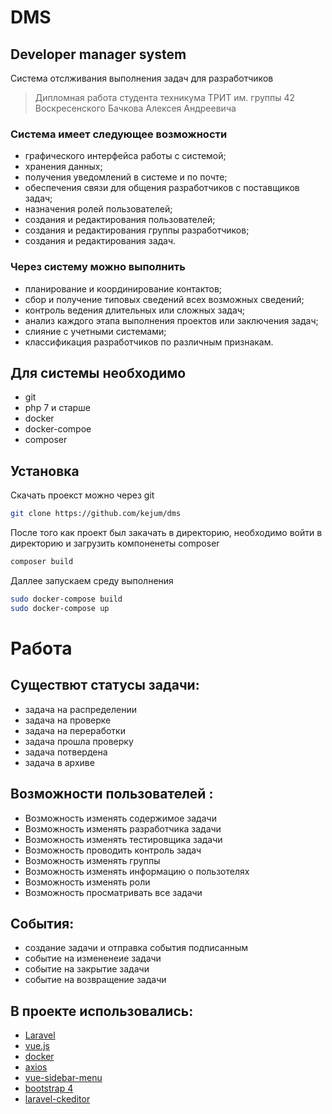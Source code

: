 # DMS
## Developer manager system
Система отслживания выполнения задач для разработчиков
> Дипломная работа студента техникума ТРИТ им.  группы 42
> Воскресенского Бачкова Алексея Андреевича
### Система имеет следующее возможности
- графического интерфейса работы с системой;
- хранения данных;
- получения уведомлений в системе и по почте;
- обеспечения связи для общения разработчиков с поставщиков задач;
- назначения ролей пользователей;
- создания и редактирования пользователей;
- создания и редактирования группы разработчиков;
- создания и редактирования задач. 
### Через систему можно выполнить
- планирование и координирование контактов;
- сбор и получение типовых сведений всех возможных сведений;
- контроль ведения длительных или сложных задач;
- анализ каждого этапа выполнения проектов или заключения задач;
- слияние с учетными системами;
- классификация разработчиков по различным признакам.

## Для системы необходимо 
- git
- php 7 и старше 
- docker 
- docker-compoe 
- composer
## Установка 
Скачать проекст можно через git 
```bash
git clone https://github.com/kejum/dms
```
После того как проект был закачать в директорию, необходимо войти в директорию и загрузить компоненеты composer

```bash
composer build
```

Даллее запускаем среду выполнения
```bash
sudo docker-compose build 
sudo docker-compose up
```


 # Работа 
 ## Существют статусы задачи:

- задача на распределении   
- задача на проверке
- задача на переработки
- задача прошла проверку 
- задача потвердена 
- задача в архиве 
 
## Возможности пользователей :

- Возможность изменять содержимое  задачи 
- Возможность изменять разработчика  задачи 
- Возможность изменять тестировщика  задачи 
- Возможность проводить контроль  задач
- Возможность изменять группы
- Возможность изменять информацию о пользотелях 
- Возможность изменять роли
- Возможность просматривать все задачи


 ## События: 
- создание задачи и отправка события подписанным
- событие на измененеие задачи 
- событие на закрытие задачи 
- событие на возвращение задачи 

## В проекте использовались:
- [Laravel](https://github.com/laravel/framework)
- [vue.js](https://github.com/vuejs/vue)
- [docker](https://github.com/docker)
- [axios](https://github.com/axios/axios)
- [vue-sidebar-menu](https://github.com/yaminncco/vue-sidebar-menu)
- [bootstrap 4](https://getbootstrap.com/)
- [laravel-ckeditor](https://github.com/UniSharp/laravel-ckeditor)
